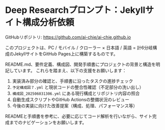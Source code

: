 # Deep Researchプロンプト：Jekyllサイト構成分析依頼

GitHubリポジトリ: https://github.com/ai-chie/ai-chie.github.io

このプロジェクトは、PC / モバイル / クローラー × 日本語 / 英語 = 計6分岐構成のJekyllサイトをGitHub Pages上に構築するものです。

README.md、要件定義、構成図、開発手順書にプロジェクトの背景と構造を明記しています。
これらを踏まえ、以下の支援をお願いします：

1. 実装済み部分の確認と、手順書に沿ったタスクの進捗チェック
2. `予定構成図７.yml` と現状コードの整合性確認（不足部分の洗い出し）
3. `構成図_202506031306.yml` にある現行構成とリポジトリ内容の照合
4. 自動生成スクリプトやGitHub Actionsの整備状況のレビュー
5. 今後の実装に向けた改善提案（構成、処理、パフォーマンス等）

READMEと手順書を参考に、必要に応じてコード解析を行いながら、サイト完成までのナビゲーションをお願いします。
